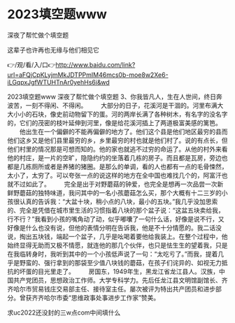 # 2023填空题www
深夜了帮忙做个填空题

这辈子也许再也无缘与他们相见它

👉/观/看/入/口👉http://www.baidu.com/link?url=aFQjCpKLyjmMkJDTPPmIM46mcs0b-moe8w2Xe6-iLGqpxJgfWTUHTnAr0yehHs6i&wd

2023填空题www
深夜了帮忙做个填空题
	3、你我皆凡人，生在人世间，终日奔波苦，一刻不得闲、不得闲。
　　大部分的日子，花溪河是干涸的。河里布满大大小小的石块，像史前动物留下的蛋。河的两岸长满了各种树木，有名字的没名字的，它们的茂密的枝叶延伸到河里，像是给花溪河插上了两道极富美感的篱笆。
　　他出生在一个偏僻的不能再偏僻的地方了。他们这个县是他们地区最穷的县而他们这乡又是他们县里最穷的乡，乡里最穷的村也就是他们村了。说的有点长，但他们村里的情况那是可想而知的。他的家也就逃不过穷的命运了。从他的村外来看他的村庄，是一片的空旷，隐隐约约的坐落着几栋的房子。而且都是瓦房，旁边也都是几栋厕所或者是养猪的猪圈。是那么的单调，看的人也都有一点的毛骨悚然，太小了，太穷了。可以夸张一点的说这样的地方在全中国也难找几个的，阿富汗也就不过如此了。
　　完全是出于对野蘑菇的钟爱，也完全是想再一次品尝一次新鲜野蘑菇的独特味道，我问其中的一名小孩蘑菇怎么买，那个大概有十二三岁的小孩很认真的告诉我：“大盆十块，稍小点的八块，最小的五块。”我几乎没加思索的、完全是凭借在城市里生活的习惯指着八块的那个盆子说：“这盆五块卖给我，行不行？”我看到小孩的嘴角动了动，似乎嘟囔了一句什么话，好像是说不行，又好像是什么也没有说，但他的表情分明在告诉我，他是不十分情愿的。我二话没说，掏出五块钱，端起一个盆子，几乎是吆喝着要他给我装上。在整个过程中，他始终显得无助而又极不情愿，就连他的那几个伙伴，也只是怯生生的望着我，只是在我临转身时，我听到其中的一个小孩低声说了一句：“太吃亏了。”而我，提着几乎是野蛮的、强行拿到的那袋至少值八块钱的蘑菇，在孩子们诧异的、如视无力抵抗的坏蛋的目光里走了。
　　房国东，1949年生，黑龙江省龙江县人。汉族，中国共产党团员，思想政治工作师。大学专科学力。先后任龙江县文明馆副馆长、齐齐哈尔市贸易钱庄交易部主任、接待室主任。屡次被评为特出共产团员和进步部分。曾获齐齐哈尔市委“思维政事处事进步工作家”赞美。

求uc2022还没封的三w点com中间填什么
